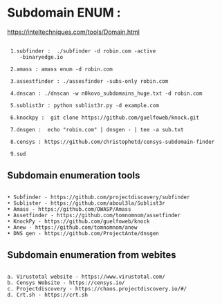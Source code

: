 # Subdomain ENUM : 
https://inteltechniques.com/tools/Domain.html
## 
     1.subfinder :  ./subfinder -d robin.com -active 
	    -binaryedge.io

	 2.amass : amass enum -d robin.com

     3.assestfinder : ./assesfinder -subs-only robin.com

     4.dnscan : ./dnscan -w n0kovo_subdomains_huge.txt -d robin.com

     5.sublist3r : python sublist3r.py -d example.com

     6.knockpy :  git clone https://github.com/guelfoweb/knock.git

     7.dnsgen :  echo "robin.com" | dnsgen - | tee -a sub.txt

     8.censys : https://github.com/christophetd/censys-subdomain-finder

     9.sud

  ## 

## Subdomain enumeration tools
  ```
  	
• Subfinder - https://github.com/projectdiscovery/subfinder
• Sublister - https://github.com/aboul3la/Sublist3r
• Amass - https://github.com/OWASP/Amass
• Assetfinder - https://github.com/tomnomnom/assetfinder
• KnockPy - https://github.com/guelfoweb/knock
• Anew - https://github.com/tomnomnom/anew
• DNS gen - https://github.com/ProjectAnte/dnsgen

  ```

## Subdomain enumeration from webites

 ```

a. Virustotal website - https://www.virustotal.com/
b. Censys Website - https://censys.io/
c. Projectdiscovery - https://chaos.projectdiscovery.io/#/
d. Crt.sh - https://crt.sh

  ```